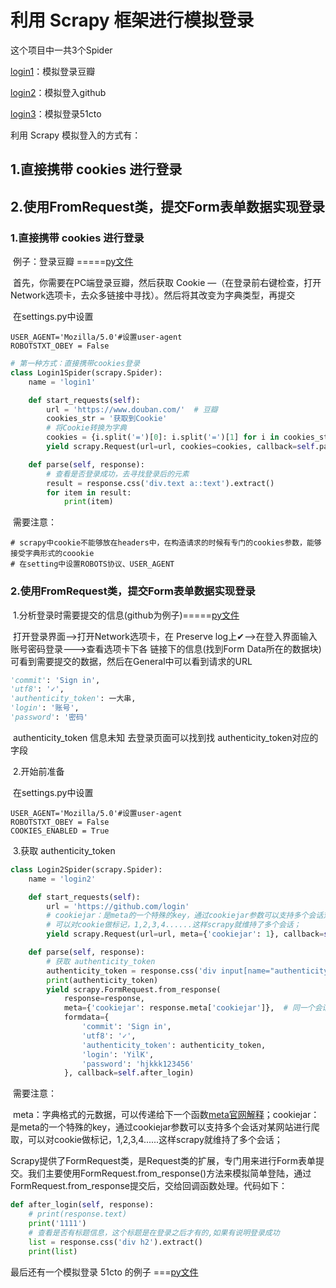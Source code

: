 # 利用 Scrapy 框架进行模拟登录

这个项目中一共3个Spider

[login1](https://github.com/YilK/Web-Crawler/blob/master/DEMO09-%E5%88%A9%E7%94%A8Scrapy%E8%BF%9B%E8%A1%8C%E6%A8%A1%E6%8B%9F%E7%99%BB%E5%BD%95/logining/spiders/login1.py)：模拟登录豆瓣

[login2](https://github.com/YilK/Web-Crawler/blob/master/DEMO09-%E5%88%A9%E7%94%A8Scrapy%E8%BF%9B%E8%A1%8C%E6%A8%A1%E6%8B%9F%E7%99%BB%E5%BD%95/logining/spiders/login2.py)：模拟登入github

[login3](https://github.com/YilK/Web-Crawler/blob/master/DEMO09-%E5%88%A9%E7%94%A8Scrapy%E8%BF%9B%E8%A1%8C%E6%A8%A1%E6%8B%9F%E7%99%BB%E5%BD%95/logining/spiders/login3.py)：模拟登录51cto

利用 Scrapy 模拟登入的方式有：

## 1.直接携带 cookies 进行登录

## 2.使用FromRequest类，提交Form表单数据实现登录





### 1.直接携带 cookies 进行登录

​	例子：登录豆瓣  =====[py文件](https://github.com/YilK/Web-Crawler/blob/master/DEMO09-%E5%88%A9%E7%94%A8Scrapy%E8%BF%9B%E8%A1%8C%E6%A8%A1%E6%8B%9F%E7%99%BB%E5%BD%95/logining/spiders/login1.py)

​	首先，你需要在PC端登录豆瓣，然后获取 Cookie 	—（在登录前右键检查，打开Network选项卡，去众多链接中寻找）。然后将其改变为字典类型，再提交

​	在settings.py中设置

```
USER_AGENT='Mozilla/5.0'#设置user-agent
ROBOTSTXT_OBEY = False
```

```python
# 第一种方式：直接携带cookies登录
class Login1Spider(scrapy.Spider):
    name = 'login1'

    def start_requests(self):
        url = 'https://www.douban.com/'  # 豆瓣
        cookies_str = '获取到Cookie'
        # 将Cookie转换为字典
        cookies = {i.split('=')[0]: i.split('=')[1] for i in cookies_str.split(';')}
        yield scrapy.Request(url=url, cookies=cookies, callback=self.parse)

    def parse(self, response):
        # 查看是否登录成功，去寻找登录后的元素
        result = response.css('div.text a::text').extract()
        for item in result:
            print(item)
```

​	需要注意：

```
# scrapy中cookie不能够放在headers中，在构造请求的时候有专门的cookies参数，能够接受字典形式的coookie
# 在setting中设置ROBOTS协议、USER_AGENT
```

### 2.使用FromRequest类，提交Form表单数据实现登录

​	1.分析登录时需要提交的信息(github为例子)=====[py文件](https://github.com/YilK/Web-Crawler/blob/master/DEMO09-%E5%88%A9%E7%94%A8Scrapy%E8%BF%9B%E8%A1%8C%E6%A8%A1%E6%8B%9F%E7%99%BB%E5%BD%95/logining/spiders/login2.py)

​	打开登录界面-->打开Network选项卡，在 Preserve log上✔-->在登入界面输入账号密码登录--->查看选项卡下各	链接下的信息(找到Form Data所在的数据块)可看到需要提交的数据，然后在General中可以看到请求的URL

```python
'commit': 'Sign in',
'utf8': '✓',
'authenticity_token': 一大串,
'login': '账号',
'password': '密码'
```

​	authenticity_token 信息未知 去登录页面可以找到找 authenticity_token对应的字段

​	2.开始前准备

​		在settings.py中设置

```
USER_AGENT='Mozilla/5.0'#设置user-agent
ROBOTSTXT_OBEY = False
COOKIES_ENABLED = True
```

​	3.获取 authenticity_token

```python
class Login2Spider(scrapy.Spider):
    name = 'login2'

    def start_requests(self):
        url = 'https://github.com/login'
        # cookiejar：是meta的一个特殊的key，通过cookiejar参数可以支持多个会话对某网站进行爬取，
        # 可以对cookie做标记，1,2,3,4......这样scrapy就维持了多个会话；
        yield scrapy.Request(url=url, meta={'cookiejar': 1}, callback=self.parse)

    def parse(self, response):
        # 获取 authenticity_token
        authenticity_token = response.css('div input[name="authenticity_token"]::attr(value)').extract_first()
        print(authenticity_token)
        yield scrapy.FormRequest.from_response(
            response=response,
            meta={'cookiejar': response.meta['cookiejar']},  # 同一个会话
            formdata={
                'commit': 'Sign in',
                'utf8': '✓',
                'authenticity_token': authenticity_token,
                'login': 'YilK',
                'password': 'hjkkk123456'
            }, callback=self.after_login)
```

​		需要注意：

​		meta：字典格式的元数据，可以传递给下一个函数[meta官网解释](https://doc.scrapy.org/en/latest/topics/request-response.html?highlight=cookiejar#scrapy.http.Request.meta)；
​		cookiejar：是meta的一个特殊的key，通过cookiejar参数可以支持多个会话对某网站进行爬取，可以对cookie做标记，1,2,3,4......这样scrapy就维持了多个会话；	

​		Scrapy提供了FormRequest类，是Request类的扩展，专门用来进行Form表单提交。我们主要使用FormRequest.from_response()方法来模拟简单登陆，通过FormRequest.from_response提交后，交给回调函数处理。代码如下：

```python
def after_login(self, response):
    # print(response.text)
    print('1111')
    # 查看是否有标题信息，这个标题是在登录之后才有的,如果有说明登录成功
    list = response.css('div h2').extract()
    print(list)
```





最后还有一个模拟登录 51cto 的例子  ===[py文件](https://github.com/YilK/Web-Crawler/blob/master/DEMO09-%E5%88%A9%E7%94%A8Scrapy%E8%BF%9B%E8%A1%8C%E6%A8%A1%E6%8B%9F%E7%99%BB%E5%BD%95/logining/spiders/login3.py)

